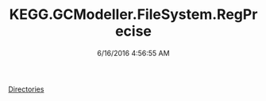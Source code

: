 ﻿---
title: KEGG.GCModeller.FileSystem.RegPrecise
date: 6/16/2016 4:56:55 AM
---

[Directories](T-KEGG.GCModeller.FileSystem.RegPrecise.Directories.html)
